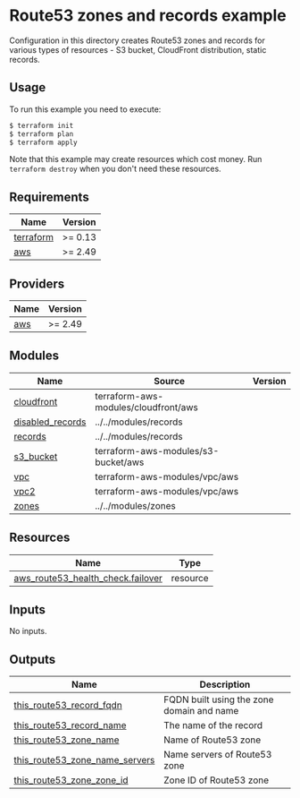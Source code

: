 # Route53 zones and records example

Configuration in this directory creates Route53 zones and records for various types of resources - S3 bucket, CloudFront distribution, static records.

## Usage

To run this example you need to execute:

```bash
$ terraform init
$ terraform plan
$ terraform apply
```

Note that this example may create resources which cost money. Run `terraform destroy` when you don't need these resources.

<!-- BEGINNING OF PRE-COMMIT-TERRAFORM DOCS HOOK -->
## Requirements

| Name | Version |
|------|---------|
| <a name="requirement_terraform"></a> [terraform](#requirement\_terraform) | >= 0.13 |
| <a name="requirement_aws"></a> [aws](#requirement\_aws) | >= 2.49 |

## Providers

| Name | Version |
|------|---------|
| <a name="provider_aws"></a> [aws](#provider\_aws) | >= 2.49 |

## Modules

| Name | Source | Version |
|------|--------|---------|
| <a name="module_cloudfront"></a> [cloudfront](#module\_cloudfront) | terraform-aws-modules/cloudfront/aws |  |
| <a name="module_disabled_records"></a> [disabled\_records](#module\_disabled\_records) | ../../modules/records |  |
| <a name="module_records"></a> [records](#module\_records) | ../../modules/records |  |
| <a name="module_s3_bucket"></a> [s3\_bucket](#module\_s3\_bucket) | terraform-aws-modules/s3-bucket/aws |  |
| <a name="module_vpc"></a> [vpc](#module\_vpc) | terraform-aws-modules/vpc/aws |  |
| <a name="module_vpc2"></a> [vpc2](#module\_vpc2) | terraform-aws-modules/vpc/aws |  |
| <a name="module_zones"></a> [zones](#module\_zones) | ../../modules/zones |  |

## Resources

| Name | Type |
|------|------|
| [aws_route53_health_check.failover](https://registry.terraform.io/providers/hashicorp/aws/latest/docs/resources/route53_health_check) | resource |

## Inputs

No inputs.

## Outputs

| Name | Description |
|------|-------------|
| <a name="output_this_route53_record_fqdn"></a> [this\_route53\_record\_fqdn](#output\_this\_route53\_record\_fqdn) | FQDN built using the zone domain and name |
| <a name="output_this_route53_record_name"></a> [this\_route53\_record\_name](#output\_this\_route53\_record\_name) | The name of the record |
| <a name="output_this_route53_zone_name"></a> [this\_route53\_zone\_name](#output\_this\_route53\_zone\_name) | Name of Route53 zone |
| <a name="output_this_route53_zone_name_servers"></a> [this\_route53\_zone\_name\_servers](#output\_this\_route53\_zone\_name\_servers) | Name servers of Route53 zone |
| <a name="output_this_route53_zone_zone_id"></a> [this\_route53\_zone\_zone\_id](#output\_this\_route53\_zone\_zone\_id) | Zone ID of Route53 zone |
<!-- END OF PRE-COMMIT-TERRAFORM DOCS HOOK -->
